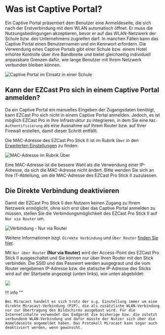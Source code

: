 # Was ist Captive Portal?

Ein Captive Portal präsentiert dem Benutzer eine Anmeldeseite, die sich nach der Erstverbindung mit dem WLAN automatisch öffnet. Er muss die Nutzungsbedingungen akzeptieren, bevor er auf das WLAN-Netzwerk der Schule bzw. des Unternehmens zugreifen darf. In manchen Fällen kann das Captive Portal einen Benutzernamen und ein Kennwort erfordern. Die Verwendung eines Captive Portals gibt einer Schule bzw. einem Hotel erhöhte Kontrolle über ihre Bandbreite und bietet gleichzeitig individuell anpassbare Grenzen dafür, wie lange Benutzer mit Ihrem Netzwerk verbunden bleiben können.

![Captive Portal im Einsatz in einer Schule](/assets/img/captiveportal.login.png)

## Kann der EZCast Pro sich in einem Captive Portal anmelden?

Da ein Captive Portal ein manuelles Eingeben der Zugangsdaten benötigt, kann EZCast Pro sich nicht in einem Captive Portal anmelden. Jedoch, es ist möglich EZCast Pro in Ihre Infrastruktur zu integrieren, in dem Sie eine `MAC-Authentifizierung` als eine Ausnahme auf Ihrem Router bzw. auf Ihrer Firewall erstellen, damit dieser Schritt entfällt.

Die MAC-Adresse des EZCast Pro Stick II ist im Rubrik `Über` in den [Erweiterten Einstellungen](adv.settings.md) zu finden:

![MAC-Adresse im Rubrik Über](/assets/img/D10.About.MAC.jpg)

Eine MAC-Adresse ist die bessere Wahl als die Verwendung einer IP-Adresse, da sich die MAC-Adresse nicht ändert. Bitte wenden Sie sich an Ihre IT-Abteilung, um die MAC-Adresse des EZCast Pro Stick II zuzulassen.

## Die Direkte Verbindung deaktivieren

Damit der EZCast Pro Stick II den Nutzern keinen Zugang zu Ihrem Netzwerk ermöglicht, ohne sich erst über das Captive Portal anmelden zu müssen, stellen Sie die Verbindungsmöglichkeit des EZCast Pro Stick II auf `Nur via Router` um.

![Verbindung - Nur via Router](/assets/img/Connection_EZCastProII.jpg)

Weitere Informationen bzgl. `Direkte Verbindung` und `Über Router` [finden Sie hier](adv.settings.md#Connection_to_Receiver).

Mit `Nur über Router` **(Nur via Router)** wird der Access-Point des EZCast Pro Stick II  ausgeschaltet und Sie können nur über Ihren Router mit den Stick verbinden. Die SSID und das Passwort werden ausgegraut und die vom Router vergebenen IP-Adresse bzw. die statische IP-Adresse des Sticks wird auf der Startseite angezeigt (unten links), wie unten abgebildet:

![](/assets/img/ezcastpro.II.Nur.Ueber.Router.jpg)

!!! info ""

    Bei Miracast handelt es sich trotz der o.g. Einstellung immer um eine direkte Miracast-Verbindung (P2P), die als zusätzliche WLAN-Verbindung nur zur Übertragung des Bildschirms ausgebaut wird. Für die Internetinhalte verwendet das Endgerät die bisherige bzw. die zuletzt verbundene WLAN-Verbindung und dafür müsste der Nutzer sich über die Anmeldeseite angemeldet haben. Das Protokoll Miracast kann sogar auch deaktiviert werden, wenn gewünscht.